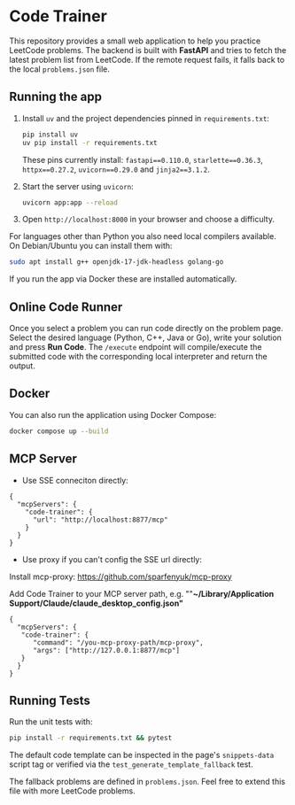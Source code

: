 # Code Trainer

This repository provides a small web application to help you practice LeetCode problems. The backend is built with **FastAPI** and tries to fetch the latest problem list from LeetCode. If the remote request fails, it falls back to the local `problems.json` file.

## Running the app

1. Install `uv` and the project dependencies pinned in `requirements.txt`:

   ```bash
   pip install uv
   uv pip install -r requirements.txt
   ```

   These pins currently install:
   `fastapi==0.110.0`, `starlette==0.36.3`,
   `httpx==0.27.2`, `uvicorn==0.29.0` and `jinja2==3.1.2`.
2. Start the server using `uvicorn`:

   ```bash
   uvicorn app:app --reload
   ```
3. Open `http://localhost:8000` in your browser and choose a difficulty.

For languages other than Python you also need local compilers available. On
Debian/Ubuntu you can install them with:

```bash
sudo apt install g++ openjdk-17-jdk-headless golang-go
```

If you run the app via Docker these are installed automatically.

## Online Code Runner

Once you select a problem you can run code directly on the problem page. Select
the desired language (Python, C++, Java or Go), write your solution and press
**Run Code**. The `/execute` endpoint will compile/execute the submitted code
with the corresponding local interpreter and return the output.

## Docker

You can also run the application using Docker Compose:

```bash
docker compose up --build
```

## MCP Server

* Use SSE conneciton directly:

```
{
  "mcpServers": {
    "code-trainer": {
      "url": "http://localhost:8877/mcp"
    }
  }
}
```

* Use proxy if you can't config the SSE url directly:

Install mcp-proxy: https://github.com/sparfenyuk/mcp-proxy

Add Code Trainer to your MCP server path, e.g. ""**~/Library/Application Support/Claude/claude_desktop_config.json"**

```
{
  "mcpServers": {
   "code-trainer": {
      "command": "/you-mcp-proxy-path/mcp-proxy",
      "args": ["http://127.0.0.1:8877/mcp"]
   }
  }
}

```

## Running Tests

Run the unit tests with:

```bash
pip install -r requirements.txt && pytest
```

The default code template can be inspected in the page's `snippets-data` script tag or verified via the `test_generate_template_fallback` test.

The fallback problems are defined in `problems.json`. Feel free to extend this file with more LeetCode problems.
